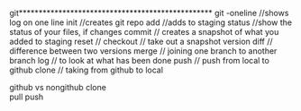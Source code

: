 git*************************************************
git -oneline //shows log on one line
init //creates git repo
add //adds to staging
status //show the status of your files, if changes
commit // creates a snapshot of what you  added to staging
reset // 
checkout // take out a snapshot version
diff // difference between two versions
merge // joining one branch to another branch
log // to look at what has been done
push // push from local to github
clone // taking from github to local



github              vs             nongithub
clone                             
pull
push
